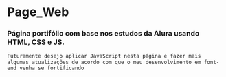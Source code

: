 # Page_Web
### Página portifólio com base nos estudos da Alura usando HTML, CSS e JS.
    Futuramente desejo aplicar JavaScript nesta página e fazer mais algumas atualizações de acordo com que o meu desenvolvimento em font-end venha se fortificando
    

